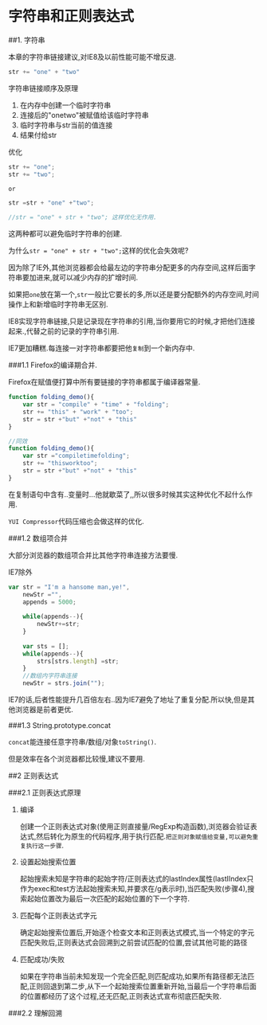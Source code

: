 # 字符串和正则表达式

##1. 字符串

本章的字符串链接建议,对IE8及以前性能可能不增反退.

```javascript
str += "one" + "two"
```

字符串链接顺序及原理

1. 在内存中创建一个临时字符串
2. 连接后的"onetwo"被赋值给该临时字符串
3. 临时字符串与str当前的值连接
4. 结果付给str

优化
```javascript
str += "one";
str += "two";

or

str =str + "one" +"two";

//str = "one" + str + "two"; 这样优化无作用.
```

这两种都可以避免临时字符串的创建.

为什么`str = "one" + str + "two";`这样的优化会失效呢?

因为除了IE外,其他浏览器都会给最左边的字符串分配更多的内存空间,这样后面字符串要加进来,就可以减少内存的扩增时间.

如果把`one`放在第一个,`str`一般比它要长的多,所以还是要分配额外的内存空间,时间操作上和新增临时字符串无区别.

IE8实现字符串链接,只是记录现在字符串的引用,当你要用它的时候,才把他们连接起来.,代替之前的记录的字符串引用.

IE7更加糟糕.每连接一对字符串都要把他`复制`到一个新内存中.

###1.1 Firefox的编译期合并.

Firefox在赋值便打算中所有要链接的字符串都属于编译器常量.

```javascript
function folding_demo(){
    var str = "compile" + "time" + "folding";
    str += "this" + "work" + "too";
    str = str +"but" +"not" + "this"
}

//同效
function folding_demo(){
    var str ="compiletimefolding";
    str += "thisworktoo";
    str = str +"but" +"not" + "this"
}
```

在复制语句中含有..变量时...他就歇菜了,,所以很多时候其实这种优化不起什么作用.

`YUI Compressor`代码压缩也会做这样的优化.

###1.2 数组项合并

大部分浏览器的数组项合并比其他字符串连接方法要慢.

IE7除外

```javascript
var str = "I'm a hansome man,ye!",
    newStr ="",
    appends = 5000;
    
    while(appends--){
        newStr+=str;
    }
    
    var sts = [];
    while(appends--){
        strs[strs.length] =str;
    }
    //数组内字符串连接
    newStr = strs.join("");
```
IE7的话,后者性能提升几百倍左右..因为IE7避免了地址了重复分配.所以快,但是其他浏览器是前者更优.


###1.3 String.prototype.concat

`concat`能连接任意字符串/数组/对象`toString()`.

但是效率在各个浏览器都比较慢,建议不要用.

##2 正则表达式

###2.1 正则表达式原理

1. 编译

    创建一个正则表达式对象(使用正则直接量/RegExp构造函数),浏览器会验证表达式,然后转化为原生的代码程序,用于执行匹配.`把正则对象赋值给变量,可以避免重复执行这一步骤`.
2. 设置起始搜索位置
    
    起始搜索未知是字符串的起始字符/正则表达式的lastIndex属性(lastIIndex只作为exec和test方法起始搜索未知,并要求在/g表示时),当匹配失败(步骤4),搜索起始位置改为最后一次匹配的起始位置的下一个字符.
3. 匹配每个正则表达式字元
    
    确定起始搜索位置后,开始逐个检查文本和正则表达式模式,当一个特定的字元匹配失败后,正则表达式会回溯到之前尝试匹配的位置,尝试其他可能的路径

4. 匹配成功/失败
    
    如果在字符串当前未知发现一个完全匹配,则匹配成功,如果所有路径都无法匹配,正则回退到第二步,从下一个起始搜索位置重新开始,当最后一个字符串后面的位置都经历了这个过程,还无匹配,正则表达式宣布彻底匹配失败.

###2.2 理解回溯

